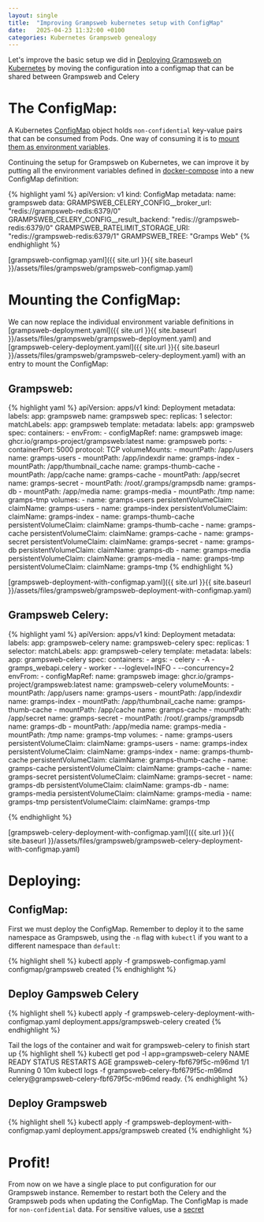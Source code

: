 ```yaml
---
layout: single
title:  "Improving Grampsweb kubernetes setup with ConfigMap"
date:   2025-04-23 11:32:00 +0100
categories: Kubernetes Grampsweb genealogy
---
```

Let's improve the basic setup we did in [Deploying Grampsweb on Kubernetes](https://complicated.bendikwa.com/kubernetes/grampsweb/genealogy/deploying-grampsweb-on-kubernetes/) by moving the configuration into a configmap that can be shared between Grampsweb and Celery

# The ConfigMap:
A Kubernetes [ConfigMap](https://kubernetes.io/docs/concepts/configuration/configmap/) object holds `non-confidential` key-value pairs that can be consumed from Pods. 
One way of consuming it is to [mount them as environment variables](https://kubernetes.io/docs/concepts/configuration/configmap/#using-configmaps-as-environment-variables).

Continuing the setup for Grampsweb on Kubernetes, we can improve it by putting all the environment variables defined in [docker-compose](https://raw.githubusercontent.com/gramps-project/gramps-web-docs/main/examples/docker-compose-base/docker-compose.yml) into a new ConfigMap definition:

{% highlight yaml %}
apiVersion: v1
kind: ConfigMap
metadata:
  name: grampsweb
data:
  GRAMPSWEB_CELERY_CONFIG__broker_url: "redis://grampsweb-redis:6379/0"
  GRAMPSWEB_CELERY_CONFIG__result_backend: "redis://grampsweb-redis:6379/0"
  GRAMPSWEB_RATELIMIT_STORAGE_URI: "redis://grampsweb-redis:6379/1"
  GRAMPSWEB_TREE: "Gramps Web"
{% endhighlight %}

[grampsweb-configmap.yaml]({{ site.url }}{{ site.baseurl }}/assets/files/grampsweb/grampsweb-configmap.yaml)

# Mounting the ConfigMap:

We can now replace the individual environment variable definitions in [grampsweb-deployment.yaml]({{ site.url }}{{ site.baseurl }}/assets/files/grampsweb/grampsweb-deployment.yaml) and [grampsweb-celery-deployment.yaml]({{ site.url }}{{ site.baseurl }}/assets/files/grampsweb/grampsweb-celery-deployment.yaml) with an entry to mount the ConfigMap:

## Grampsweb:

{% highlight yaml %}
apiVersion: apps/v1
kind: Deployment
metadata:
  labels:
    app: grampsweb
  name: grampsweb
spec:
  replicas: 1
  selector:
    matchLabels:
      app: grampsweb
  template:
    metadata:
      labels:
        app: grampsweb
    spec:
      containers:
        - envFrom:
          - configMapRef:
              name: grampsweb
          image: ghcr.io/gramps-project/grampsweb:latest
          name: grampsweb
          ports:
            - containerPort: 5000
              protocol: TCP
          volumeMounts:
            - mountPath: /app/users
              name: gramps-users
            - mountPath: /app/indexdir
              name: gramps-index
            - mountPath: /app/thumbnail_cache
              name: gramps-thumb-cache
            - mountPath: /app/cache
              name: gramps-cache
            - mountPath: /app/secret
              name: gramps-secret
            - mountPath: /root/.gramps/grampsdb
              name: gramps-db
            - mountPath: /app/media
              name: gramps-media
            - mountPath: /tmp
              name: gramps-tmp
      volumes:
        - name: gramps-users
          persistentVolumeClaim:
            claimName: gramps-users
        - name: gramps-index
          persistentVolumeClaim:
            claimName: gramps-index
        - name: gramps-thumb-cache
          persistentVolumeClaim:
            claimName: gramps-thumb-cache
        - name: gramps-cache
          persistentVolumeClaim:
            claimName: gramps-cache
        - name: gramps-secret
          persistentVolumeClaim:
            claimName: gramps-secret
        - name: gramps-db
          persistentVolumeClaim:
            claimName: gramps-db
        - name: gramps-media
          persistentVolumeClaim:
            claimName: gramps-media
        - name: gramps-tmp
          persistentVolumeClaim:
            claimName: gramps-tmp
{% endhighlight %}

[grampsweb-deployment-with-configmap.yaml]({{ site.url }}{{ site.baseurl }}/assets/files/grampsweb/grampsweb-deployment-with-configmap.yaml)

## Grampsweb Celery:

{% highlight yaml %}
apiVersion: apps/v1
kind: Deployment
metadata:
  labels:
    app: grampsweb-celery
  name: grampsweb-celery
spec:
  replicas: 1
  selector:
    matchLabels:
      app: grampsweb-celery
  template:
    metadata:
      labels:
        app: grampsweb-celery
    spec:
      containers:
        - args:
            - celery
            - -A
            - gramps_webapi.celery
            - worker
            - --loglevel=INFO
            - --concurrency=2
          envFrom:
          - configMapRef:
              name: grampsweb
          image: ghcr.io/gramps-project/grampsweb:latest
          name: grampsweb-celery
          volumeMounts:
            - mountPath: /app/users
              name: gramps-users
            - mountPath: /app/indexdir
              name: gramps-index
            - mountPath: /app/thumbnail_cache
              name: gramps-thumb-cache
            - mountPath: /app/cache
              name: gramps-cache
            - mountPath: /app/secret
              name: gramps-secret
            - mountPath: /root/.gramps/grampsdb
              name: gramps-db
            - mountPath: /app/media
              name: gramps-media
            - mountPath: /tmp
              name: gramps-tmp
      volumes:
        - name: gramps-users
          persistentVolumeClaim:
            claimName: gramps-users
        - name: gramps-index
          persistentVolumeClaim:
            claimName: gramps-index
        - name: gramps-thumb-cache
          persistentVolumeClaim:
            claimName: gramps-thumb-cache
        - name: gramps-cache
          persistentVolumeClaim:
            claimName: gramps-cache
        - name: gramps-secret
          persistentVolumeClaim:
            claimName: gramps-secret
        - name: gramps-db
          persistentVolumeClaim:
            claimName: gramps-db
        - name: gramps-media
          persistentVolumeClaim:
            claimName: gramps-media
        - name: gramps-tmp
          persistentVolumeClaim:
            claimName: gramps-tmp

{% endhighlight %}

[grampsweb-celery-deployment-with-configmap.yaml]({{ site.url }}{{ site.baseurl }}/assets/files/grampsweb/grampsweb-celery-deployment-with-configmap.yaml)

# Deploying:

## ConfigMap:
First we must deploy the ConfigMap. Remember to deploy it to the same namespace as Grampsweb, using the `-n` flag with `kubectl` if you want to a different namespace than `default`:

{% highlight shell %}
kubectl apply -f grampsweb-configmap.yaml
configmap/grampsweb created
{% endhighlight %}

## Deploy Gampsweb Celery
{% highlight shell %}
kubectl apply -f grampsweb-celery-deployment-with-configmap.yaml
deployment.apps/grampsweb-celery created
{% endhighlight %}

Tail the logs of the container and wait for grampsweb-celery to finish start up
{% highlight shell %}
kubectl get pod -l app=grampsweb-celery
NAME                               READY   STATUS    RESTARTS   AGE
grampsweb-celery-fbf679f5c-m96md   1/1     Running   0          10m
kubectl logs -f grampsweb-celery-fbf679f5c-m96md
<timestamp> celery@grampsweb-celery-fbf679f5c-m96md ready.
{% endhighlight %}

## Deploy Grampsweb
{% highlight shell %}
kubectl apply -f grampsweb-deployment-with-configmap.yaml
deployment.apps/grampsweb created
{% endhighlight %}

# Profit!

From now on we have a single place to put configuration for our Grampsweb instance. Remember to restart both the Celery and the Grampsweb pods when updating the ConfigMap.
The ConfigMap is made for `non-confidential` data. For sensitive values, use a [secret](https://kubernetes.io/docs/concepts/configuration/secret/)

